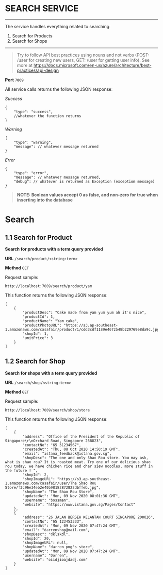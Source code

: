 # SEARCH SERVICE
----------

The service handles everything related to searching: 

1. Search for Products
2. Search for Shops

-----------

> Try to follow API best practices using nouns and not verbs (POST: /user for creating new users, GET: /user for getting user info). See more at https://docs.microsoft.com/en-us/azure/architecture/best-practices/api-design 

**Port** `7009`

All service calls returns the following JSON response:

*Success*

```
{
    "type": "success",
    //whatever the function returns
}
```

*Warning*

```
{
    "type": "warning",
    "message": // whatever message returned
}
```

*Error*

```
{
    "type": "error",
    "message": // whatever message returned,
    "debug": // whatever is returned as Exception (exception message)
}
```

> **NOTE: Boolean values accept 0 as false, and non-zero for true when inserting into the database**


# Search

## 1.1 Search for Product

**Search for products with a term query provided**

**URL** `/search/product/<string:term>`

**Method** `GET`

Request sample:

```
http://localhost:7009/search/product/yam
```

This function returns the following JSON response:

```
[
    {
        "productDesc": "Cake made from yam yum yum ah it's nice",
        "productId": 1,
        "productName": "Yam cake",
        "productPhotoURL": "https://s3.ap-southeast-1.amazonaws.com/casafair/product/1/cdd3cdf1189e4672b48b229769e8da9c.jpg",
        "shopId": 1,
        "unitPrice": 3
    }
]
```

## 1.2 Search for Shop

**Search for shops with a term query provided**

**URL** `/search/shop/<string:term>`

**Method** `GET`

Request sample:

```
http://localhost:7009/search/shop/store
```

This function returns the following JSON response:

```
[
    {
        "address": "Office of the President of the Republic of Singapore\r\nOrchard Road, Singapore 238823",
        "contactNo": "65 31234567",
        "createdAt": "Thu, 08 Oct 2020 14:50:19 GMT",
        "email": "istana_feedback@istana.gov.sg",
        "shopDesc": "The one and only Shao Rou store. You may ask, what is shao rou? It is roasted meat. Try one of our delicious shao rou today, we have chicken rice and char siew noodles, more stuff in the future ! ",
        "shopId": 2,
        "shopImageURL": "https://s3.ap-southeast-1.amazonaws.com/casafair/user/The Shao Rou Store/f3c96e34eb2e40b98182872822dbffeb.jpg",
        "shopName": "The Shao Rou Store",
        "updatedAt": "Mon, 09 Nov 2020 08:01:36 GMT",
        "username": "bossman",
        "website": "https://www.istana.gov.sg/Pages/Contact"
    },
    {
        "address": "26 JALAN BERSEH KELANTAN COURT SINGAPORE 200026",
        "contactNo": "65 123453333",
        "createdAt": "Mon, 09 Nov 2020 07:47:24 GMT",
        "email": "darrenshop@mail.com",
        "shopDesc": "dklskdl",
        "shopId": 20,
        "shopImageURL": null,
        "shopName": "darren png's store",
        "updatedAt": "Mon, 09 Nov 2020 07:47:24 GMT",
        "username": "Dorren",
        "website": "oiidjioajdadj.com"
    }
]
```